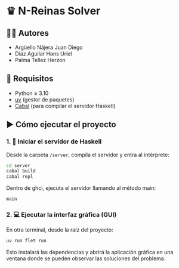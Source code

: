 # ♛ N-Reinas Solver

## 🧑‍💻 Autores
- Argüello Nájera Juan Diego
- Diaz Aguilar Hans Uriel
- Palma Tellez Herzon


## 🚀 Requisitos

- Python ≥ 3.10
- [uv](https://docs.astral.sh/uv/getting-started/installation/) (gestor de paquetes)
- [Cabal](https://www.haskell.org/cabal/) (para compilar el servidor Haskell)


## ▶️ Cómo ejecutar el proyecto

### 1. 🔧 Iniciar el servidor de Haskell

Desde la carpeta `/server`, compila el servidor y entra al intérprete:

```bash
cd server
cabal build
cabal repl
```

Dentro de ghci, ejecuta el servidor llamando al método main:
```haskell
main
```

### 2. 💻 Ejecutar la interfaz gráfica (GUI)
En otra terminal, desde la raíz del proyecto:
```bash
uv run flet run
```

Esto instalará las dependencias y abrirá la aplicación gráfica en una ventana donde se pueden observar las soluciones del problema.

